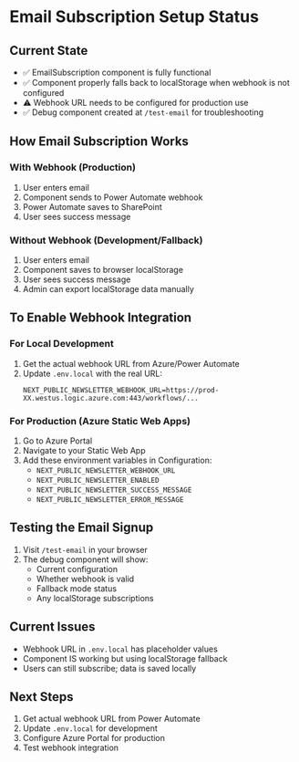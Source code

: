 # Email Subscription Setup Status

## Current State
- ✅ EmailSubscription component is fully functional
- ✅ Component properly falls back to localStorage when webhook is not configured
- ⚠️ Webhook URL needs to be configured for production use
- ✅ Debug component created at `/test-email` for troubleshooting

## How Email Subscription Works

### With Webhook (Production)
1. User enters email
2. Component sends to Power Automate webhook
3. Power Automate saves to SharePoint
4. User sees success message

### Without Webhook (Development/Fallback)
1. User enters email
2. Component saves to browser localStorage
3. User sees success message
4. Admin can export localStorage data manually

## To Enable Webhook Integration

### For Local Development
1. Get the actual webhook URL from Azure/Power Automate
2. Update `.env.local` with the real URL:
   ```
   NEXT_PUBLIC_NEWSLETTER_WEBHOOK_URL=https://prod-XX.westus.logic.azure.com:443/workflows/...
   ```

### For Production (Azure Static Web Apps)
1. Go to Azure Portal
2. Navigate to your Static Web App
3. Add these environment variables in Configuration:
   - `NEXT_PUBLIC_NEWSLETTER_WEBHOOK_URL`
   - `NEXT_PUBLIC_NEWSLETTER_ENABLED`
   - `NEXT_PUBLIC_NEWSLETTER_SUCCESS_MESSAGE`
   - `NEXT_PUBLIC_NEWSLETTER_ERROR_MESSAGE`

## Testing the Email Signup

1. Visit `/test-email` in your browser
2. The debug component will show:
   - Current configuration
   - Whether webhook is valid
   - Fallback mode status
   - Any localStorage subscriptions

## Current Issues
- Webhook URL in `.env.local` has placeholder values
- Component IS working but using localStorage fallback
- Users can still subscribe; data is saved locally

## Next Steps
1. Get actual webhook URL from Power Automate
2. Update `.env.local` for development
3. Configure Azure Portal for production
4. Test webhook integration